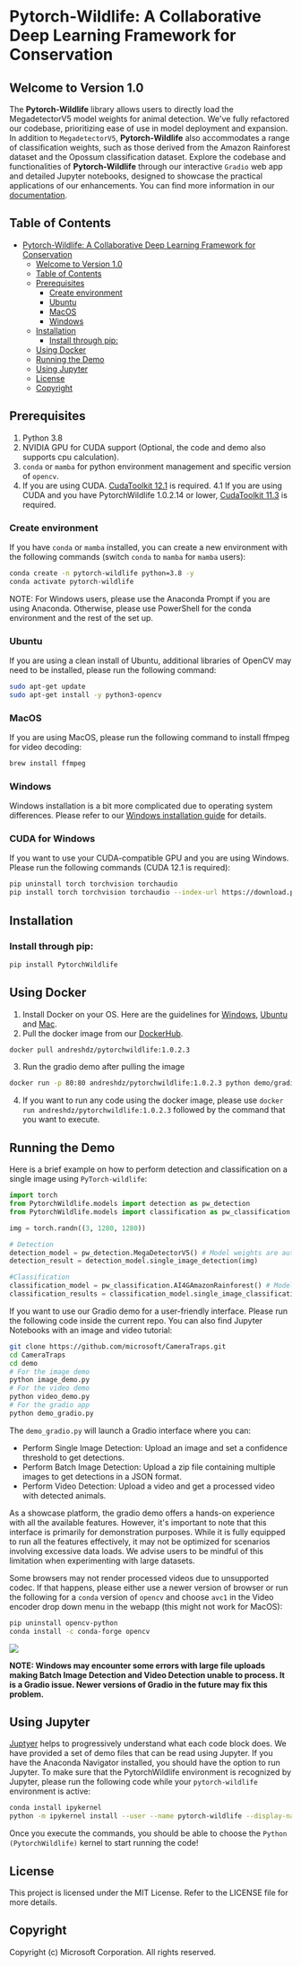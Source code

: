 # Pytorch-Wildlife: A Collaborative Deep Learning Framework for Conservation

## Welcome to Version 1.0

The **Pytorch-Wildlife** library allows users to directly load the MegadetectorV5 model weights for animal detection. We've fully refactored our codebase, prioritizing ease of use in model deployment and expansion. In addition to `MegadetectorV5`, **Pytorch-Wildlife** also accommodates a range of classification weights, such as those derived from the Amazon Rainforest dataset and the Opossum classification dataset. Explore the codebase and functionalities of **Pytorch-Wildlife** through our interactive `Gradio` web app and detailed Jupyter notebooks, designed to showcase the practical applications of our enhancements. You can find more information in our [documentation](https://cameratraps.readthedocs.io/en/latest/).

## Table of Contents
- [Pytorch-Wildlife: A Collaborative Deep Learning Framework for Conservation](#pytorch-wildlife-a-collaborative-deep-learning-framework-for-conservation)
  - [Welcome to Version 1.0](#welcome-to-version-10)
  - [Table of Contents](#table-of-contents)
  - [Prerequisites](#prerequisites)
    - [Create environment](#create-environment)
    - [Ubuntu](#ubuntu)
    - [MacOS](#macos)
    - [Windows](#windows)
  - [Installation](#installation)
    - [Install through pip:](#install-through-pip)
  - [Using Docker](#using-docker)
  - [Running the Demo](#running-the-demo)
  - [Using Jupyter](#using-jupyter)
  - [License](#license)
  - [Copyright](#copyright)
 
## Prerequisites
 
1. Python 3.8 
2. NVIDIA GPU for CUDA support (Optional, the code and demo also supports cpu calculation).
3. `conda` or `mamba` for python environment management and specific version of `opencv`.
4. If you are using CUDA. [CudaToolkit 12.1](https://developer.nvidia.com/cuda-12-1-0-download-archive) is required.
4.1 If you are using CUDA and you have PytorchWildlife 1.0.2.14 or lower, [CudaToolkit 11.3](https://developer.nvidia.com/cuda-11.3.0-download-archive) is required.

### Create environment
If you have `conda` or `mamba` installed, you can create a new environment with the following commands (switch `conda` to `mamba` for `mamba` users):
```bash
conda create -n pytorch-wildlife python=3.8 -y
conda activate pytorch-wildlife
```
NOTE: For Windows users, please use the Anaconda Prompt if you are using Anaconda. Otherwise, please use PowerShell for the conda environment and the rest of the set up.

### Ubuntu
If you are using a clean install of Ubuntu, additional libraries of OpenCV may need to be installed, please run the following command:
```bash
sudo apt-get update
sudo apt-get install -y python3-opencv
```

### MacOS
If you are using MacOS, please run the following command to install ffmpeg for video decoding:
```bash
brew install ffmpeg
```

### Windows
Windows installation is a bit more complicated due to operating system differences. Please refer to our [Windows installation guide](assets/PytorchWildlife_Windows_installation_tutorial.pdf) for details.

### CUDA for Windows
If you want to use your CUDA-compatible GPU and you are using Windows. Please run the following commands (CUDA 12.1 is required):

```bash
pip uninstall torch torchvision torchaudio
pip install torch torchvision torchaudio --index-url https://download.pytorch.org/whl/cu121
```

## Installation

### Install through pip:
```bash
pip install PytorchWildlife
```
## Using Docker

1. Install Docker on your OS. Here are the guidelines for [Windows](https://docs.docker.com/desktop/install/windows-install/), [Ubuntu](https://docs.docker.com/engine/install/ubuntu/) and [Mac](https://docs.docker.com/desktop/install/mac-install/).
2. Pull the docker image from our [DockerHub](https://hub.docker.com/repository/docker/andreshdz/pytorchwildlife/general).
```bash
docker pull andreshdz/pytorchwildlife:1.0.2.3
```
3. Run the gradio demo after pulling the image
```bash
docker run -p 80:80 andreshdz/pytorchwildlife:1.0.2.3 python demo/gradio_demo.py
```
4. If you want to run any code using the docker image,  please use `docker run andreshdz/pytorchwildlife:1.0.2.3` followed by the command that you want to execute.

## Running the Demo
Here is a brief example on how to perform detection and classification on a single image using `PyTorch-wildlife`:

```python
import torch
from PytorchWildlife.models import detection as pw_detection
from PytorchWildlife.models import classification as pw_classification

img = torch.randn((3, 1280, 1280))

# Detection
detection_model = pw_detection.MegaDetectorV5() # Model weights are automatically downloaded.
detection_result = detection_model.single_image_detection(img)

#Classification
classification_model = pw_classification.AI4GAmazonRainforest() # Model weights are automatically downloaded.
classification_results = classification_model.single_image_classification(img)
```

If you want to use our Gradio demo for a user-friendly interface. Please run the following code inside the current repo. You can also find Jupyter Notebooks with an image and video tutorial:

```bash
git clone https://github.com/microsoft/CameraTraps.git
cd CameraTraps
cd demo
# For the image demo
python image_demo.py
# For the video demo
python video_demo.py
# For the gradio app
python demo_gradio.py
```
The `demo_gradio.py` will launch a Gradio interface where you can:
- Perform Single Image Detection: Upload an image and set a confidence threshold to get detections.
- Perform Batch Image Detection: Upload a zip file containing multiple images to get detections in a JSON format.
- Perform Video Detection: Upload a video and get a processed video with detected animals. 

As a showcase platform, the gradio demo offers a hands-on experience with all the available features. However, it's important to note that this interface is primarily for demonstration purposes. While it is fully equipped to run all the features effectively, it may not be optimized for scenarios involving excessive data loads. We advise users to be mindful of this limitation when experimenting with large datasets.

Some browsers may not render processed videos due to unsupported codec. If that happens, please either use a newer version of browser or run the following for a `conda` version of `opencv` and choose `avc1` in the Video encoder drop down menu in the webapp (this might not work for MacOS):

```bash
pip uninstall opencv-python
conda install -c conda-forge opencv
```

<img src="assets/gradio_UI.png">

**NOTE: Windows may encounter some errors with large file uploads making Batch Image Detection and Video Detection unable to process. It is a Gradio issue. Newer versions of Gradio in the future may fix this problem.**


## Using Jupyter
[Juptyer](https://jupyter.org/) helps to progressively understand what each code block does. We have provided a set of demo files that can be read using Jupyter. If you have the Anaconda Navigator installed, you should have the option to run Jupyter. To make sure that the PytorchWildlife environment is recognized by Jupyter, please run the following code while your `pytorch-wildlife` environment is active:
```bash
conda install ipykernel
python -m ipykernel install --user --name pytorch-wildlife --display-name "Python (PytorchWildlife)"
```
Once you execute the commands, you should be able to choose the `Python (PytorchWildlife)` kernel to start running the code!
## License
This project is licensed under the MIT License. Refer to the LICENSE file for more details.
## Copyright
Copyright (c) Microsoft Corporation. All rights reserved.
